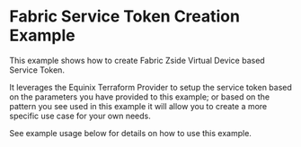 # Fabric Service Token Creation Example

This example shows how to create Fabric Zside Virtual Device based Service Token.

It leverages the Equinix Terraform Provider to setup the service token based on the parameters you have provided to this example; or based on the pattern
you see used in this example it will allow you to create a more specific use case for your own needs.

See example usage below for details on how to use this example.

<!-- BEGIN_TF_DOCS -->
<!-- END_TF_DOCS -->
